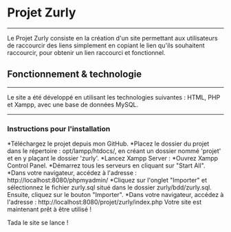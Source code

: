 # Projet Zurly
***
Le Projet Zurly consiste en la création d'un site permettant aux utilisateurs de raccourcir des liens simplement en copiant le lien qu'ils souhaitent raccourcir, pour obtenir un lien raccourci et fonctionnel.

## Fonctionnement & technologie
***
Le site a été développé en utilisant les technologies suivantes : HTML, PHP et Xampp, avec une base de données MySQL.
***

### Instructions pour l'installation
*Téléchargez le projet depuis mon GitHub.
*Placez le dossier du projet dans le répertoire : opt/lampp/htdocs/, en créant un dossier nommé 'projet' et en y plaçant le dossier 'zurly'.
*Lancez Xampp Server :
*Ouvrez Xampp Control Panel.
*Démarrez tous les serveurs en cliquant sur "Start All".
*Dans votre navigateur, accédez à l'adresse : http://localhost:8080/phpmyadmin/
*Cliquez sur l'onglet "Importer" et sélectionnez le fichier zurly.sql situé dans le dossier zurly/bdd/zurly.sql. Ensuite, cliquez sur le bouton "Importer".
*Dans votre navigateur, accédez à l'adresse : http://localhost:8080/projet/zurly/index.php
Votre site est maintenant prêt à être utilisé !


Tada le site se lance ! 






